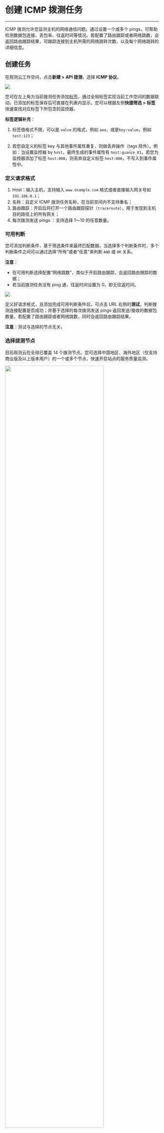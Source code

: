 # 创建 ICMP 拨测任务
---


ICMP 拨测允许您监测主机的网络通信问题。通过设置一个或多个 pings，可帮助检测数据包连接、丢包率、往返时间等情况。若配置了路由跟踪或者网络跳数，会返回路由跟踪结果，可跟踪连接到主机所需的网络跳转次数，以及每个网络跳转的详细信息。

## 创建任务

在观测云工作空间，点击**新建 > API 拨测**，选择 **ICMP 协议**。

![](../img/4.dailtesting_icmp_1.png)

您可在左上角为当前拨测任务添加[标签](../../management/global-label.md)，通过全局标签实现当前工作空间的数据联动。已添加的标签保存后可直接在列表内显示。您可以根据左侧**快捷筛选 > 标签**快速查找对应标签下所包含的监控器。


**标签逻辑补充**：

1. 标签值格式不限，可以是 `value` 的格式，例如 `aaa`，或是`key:value`，例如 `test:123`；  

2. 若您自定义的标签 key 与其他事件属性重复，则做丢弃操作（tags 除外）。例如：当设置监控器 by `host`，最终生成的事件属性有 `host:guance_01`。若您为监控器添加了标签 `host:000`，则丢弃自定义标签 `host:000`，不写入到事件属性中。

### 定义请求格式

1. Host：输入主机，支持输入 `www.example.com` 格式或者直接输入网关号如 `192.186.0.1`；  
2. 名称：自定义 ICMP 拨测任务名称，在当前空间内不支持重名；  
3. 路由跟踪：开启后将打开一个路由跟踪探针（`traceroute`），用于发现到主机目的路径上的所有网关；  
4. 每次拨测发送 pings ：支持选择 1～10 的任意数量。

### 可用判断

您可添加判断条件，基于筛选条件来最终匹配数据。当选择多个判断条件时，多个判断条件之间可以通过选择“所有”或者“任意”来判断 `AND` 或 `OR` 关系。

**注意**：

- 在可用判断选择配置“网络跳数”，类似于开启路由跟踪，会返回路由跟踪的数据；  
- 若当前拨测任务没有 ping 通，往返时间设置为 0，即无往返时间。

![](../img/4.dailtesting_icmp_2.png)

定义好请求格式，且添加完成可用判断条件后，可点击 URL 右侧的**测试**，判断拨测连接配置是否成功；并基于选择的每次拨测发送 pings 返回发送/接收的数据包数量，若配置了路由跟踪或者网络跳数，同时会返回路由跟踪结果。

**注意**：测试与选择的节点无关。

### 选择拨测节点

目前观测云在全球已覆盖 14 个拨测节点。您可选择中国地区、海外地区（仅支持商业版及以上版本用户）的一个或多个节点，快速开启站点的服务质量监测。

<img src="../../img/4.dailtesting_http_4.png" width="80%" >

### 选择拨测频率

选择云拨测的数据返回频率，支持 1 分钟（仅支持商业版及以上版本用户）、5 分钟（仅支持商业版及以上版本用户）、15 分钟（仅支持商业版及以上版本用户）、30 分钟、1 小时、6 小时、12 小时、24 小时等 8 种选择。

<img src="../../img/4.dailtesting_http_5.png" width="70%" >

<!--

![](../img/4.dailtesting_icmp_3.png)

-->